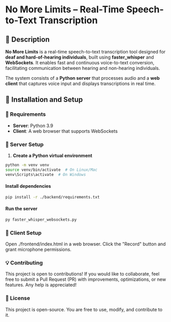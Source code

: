 # No More Limits – Real-Time Speech-to-Text Transcription  

## 📌 Description  
**No More Limits** is a real-time speech-to-text transcription tool designed for **deaf and hard-of-hearing individuals**, built using **faster_whisper** and **WebSockets**. It enables fast and continuous voice-to-text conversion, facilitating communication between hearing and non-hearing individuals.  

The system consists of a **Python server** that processes audio and a **web client** that captures voice input and displays transcriptions in real time.  

## 🚀 Installation and Setup  

### 🔧 Requirements  
- **Server**: Python 3.9  
- **Client**: A web browser that supports WebSockets  

### 🔹 Server Setup  
1. **Create a Python virtual environment**  
```bash
python -m venv venv
source venv/bin/activate  # On Linux/Mac
venv\Scripts\activate  # On Windows
```

#### Install dependencies
```bash
pip install -r ./backend/requirements.txt
```

#### Run the server
```bash
py faster_whisper_websockets.py
```

### 🔹 Client Setup
Open ./frontend/index.html in a web browser.
Click the "Record" button and grant microphone permissions.
### 💡 Contributing
This project is open to contributions! If you would like to collaborate, feel free to submit a Pull Request (PR) with improvements, optimizations, or new features. Any help is appreciated!

### 📜 License
This project is open-source. You are free to use, modify, and contribute to it.